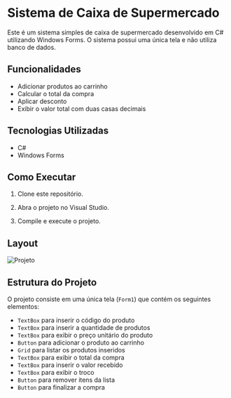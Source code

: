 # Sistema de Caixa de Supermercado

Este é um sistema simples de caixa de supermercado desenvolvido em C# utilizando Windows Forms. O sistema possui uma única tela e não utiliza banco de dados.

## Funcionalidades

- Adicionar produtos ao carrinho
- Calcular o total da compra
- Aplicar desconto
- Exibir o valor total com duas casas decimais

## Tecnologias Utilizadas

- C#
- Windows Forms

## Como Executar

1. Clone este repositório.

2. Abra o projeto no Visual Studio.

3. Compile e execute o projeto.

## Layout

![Projeto](https://i.ibb.co/9k48XTvf/imagem-2025-03-26-221820938.png)

## Estrutura do Projeto

O projeto consiste em uma única tela (`Form1`) que contém os seguintes elementos:

- `TextBox` para inserir o código do produto
- `TextBox` para inserir a quantidade de produtos
- `TextBox` para exibir o preço unitário do produto
- `Button` para adicionar o produto ao carrinho
- `Grid` para listar os produtos inseridos
- `TextBox` para exibir o total da compra
- `TextBox` para inserir o valor recebido
- `TextBox` para exibir o troco
- `Button` para remover itens da lista
- `Button` para finalizar a compra
